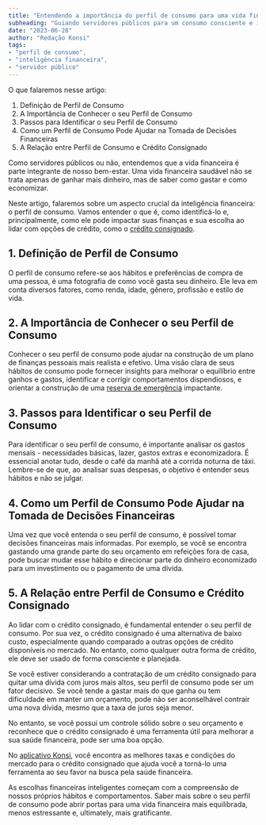 ```yaml
---
title: "Entendendo a importância do perfil de consumo para uma vida financeira equilibrada"
subheading: "Guiando servidores públicos para um consumo consciente e inteligente por meio do conhecimento do próprio perfil"
date: "2023-06-28"
author: "Redação Konsi"
tags: 
- "perfil de consumo",
- "inteligência financeira",
- "servidor público"
---
```


O que falaremos nesse artigo:

1. Definição de Perfil de Consumo
2. A Importância de Conhecer o seu Perfil de Consumo
3. Passos para Identificar o seu Perfil de Consumo
4. Como um Perfil de Consumo Pode Ajudar na Tomada de Decisões Financeiras
5. A Relação entre Perfil de Consumo e Crédito Consignado

Como servidores públicos ou não, entendemos que a vida financeira é parte integrante de nosso bem-estar. Uma vida financeira saudável não se trata apenas de ganhar mais dinheiro, mas de saber como gastar e como economizar.

Neste artigo, falaremos sobre um aspecto crucial da inteligência financeira: o perfil de consumo. Vamos entender o que é, como identificá-lo e, principalmente, como ele pode impactar suas finanças e sua escolha ao lidar com opções de crédito, como o [crédito consignado](https://konsi.com.br/postagens/5-motivos-para-escolher-o-credito-consignado-publico). 

## 1. Definição de Perfil de Consumo

O perfil de consumo refere-se aos hábitos e preferências de compra de uma pessoa, é uma fotografia de como você gasta seu dinheiro. Ele leva em conta diversos fatores, como renda, idade, gênero, profissão e estilo de vida. 

## 2. A Importância de Conhecer o seu Perfil de Consumo

Conhecer o seu perfil de consumo pode ajudar na construção de um plano de finanças pessoais mais realista e efetivo. Uma visão clara de seus hábitos de consumo pode fornecer insights para melhorar o equilíbrio entre ganhos e gastos, identificar e corrigir comportamentos dispendiosos, e orientar a construção de uma [reserva de emergência](https://konsi.com.br/postagens/a-importncia-da-reserva-de-emergncia-e-como-constru-la-com-inteligncia-financeira) impactante.

## 3. Passos para Identificar o seu Perfil de Consumo

Para identificar o seu perfil de consumo, é importante analisar os gastos mensais - necessidades básicas, lazer, gastos extras e economizadora. É essencial anotar tudo, desde o café da manhã até a corrida noturna de táxi. Lembre-se de que, ao analisar suas despesas, o objetivo é entender seus hábitos e não se julgar.

## 4. Como um Perfil de Consumo Pode Ajudar na Tomada de Decisões Financeiras

Uma vez que você entenda o seu perfil de consumo, é possível tomar decisões financeiras mais informadas. Por exemplo, se você se encontra gastando uma grande parte do seu orçamento em refeições fora de casa, pode buscar mudar esse hábito e direcionar parte do dinheiro economizado para um investimento ou o pagamento de uma dívida.

## 5. A Relação entre Perfil de Consumo e Crédito Consignado

Ao lidar com o crédito consignado, é fundamental entender o seu perfil de consumo. Por sua vez, o crédito consignado é uma alternativa de baixo custo, especialmente quando comparado a outras opções de crédito disponíveis no mercado. No entanto, como qualquer outra forma de crédito, ele deve ser usado de forma consciente e planejada.

Se você estiver considerando a contratação de um crédito consignado para quitar uma dívida com juros mais altos, seu perfil de consumo pode ser um fator decisivo. Se você tende a gastar mais do que ganha ou tem dificuldade em manter um orçamento, pode não ser aconselhável contrair uma nova dívida, mesmo que a taxa de juros seja menor. 

No entanto, se você possui um controle sólido sobre o seu orçamento e reconhece que o crédito consignado é uma ferramenta útil para melhorar a sua saúde financeira, pode ser uma boa opção. 

No [aplicativo Konsi](https://konsi.com.br/download-app/), você encontra as melhores taxas e condições do mercado para o crédito consignado que ajuda você a torná-lo uma ferramenta ao seu favor na busca pela saúde financeira.

As escolhas financeiras inteligentes começam com a compreensão de nossos próprios hábitos e comportamentos. Saber mais sobre o seu perfil de consumo pode abrir portas para uma vida financeira mais equilibrada, menos estressante e, ultimately, mais gratificante.